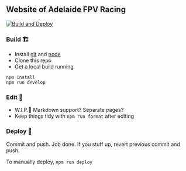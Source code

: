 ## Website of Adelaide FPV Racing

[![Build and Deploy](https://github.com/si618/afpvr/actions/workflows/deploy-on-push.yml/badge.svg)](https://github.com/si618/afpvr/actions/workflows/deploy-on-push.yml)

### Build 🏗️

- Install [git](https://code.visualstudio.com/docs/editor/versioncontrol#_git-support) and [node](https://nodejs.org/en/download/)
- Clone this repo
- Get a local build running
```
npm install
npm run develop
```
### Edit 💄

- W.I.P.👷 Markdown support? Separate pages?
- Keep things tidy with `npm run format` after editing

### Deploy 🚀

Commit and push. Job done. If you stuff up, revert previous commit and push.

To manually deploy, `npm run deploy`
